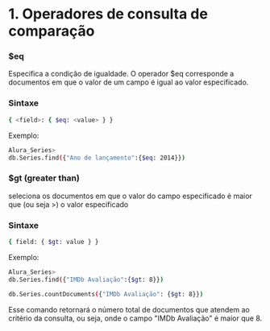 # 1. Operadores de consulta de comparação

### $eq

Especifica a condição de igualdade. O operador $eq corresponde a documentos em que o valor de um campo é igual ao valor especificado.

### Sintaxe

```bash
{ <field>: { $eq: <value> } }
```
Exemplo:

````bash
Alura_Series> 
db.Series.find({"Ano de lançamento":{$eq: 2014}})
````

### $gt (greater than)
seleciona os documentos em que o valor do campo especificado é maior que (ou seja >) o valor especificado

### Sintaxe

```bash
{ field: { $gt: value } }
```

Exemplo:

````bash
Alura_Series> 
db.Series.find({"IMDb Avaliação":{$gt: 8}})
````

````bash
db.Series.countDocuments({"IMDb Avaliação": {$gt: 8}})
````

Esse comando retornará o número total de documentos que atendem ao critério da consulta, ou seja, onde o campo "IMDb Avaliação" é maior que 8.
